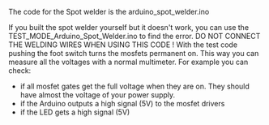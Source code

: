 The code for the Spot welder is the arduino_spot_welder.ino

If you built the spot welder yourself but it doesn't work, you can use the TEST_MODE_Arduino_Spot_Welder.ino to find the error.
DO NOT CONNECT THE WELDING WIRES WHEN USING THIS CODE !
With the test code pushing the foot switch turns the mosfets permanent on. This way you can measure all the voltages with a normal multimeter. 
For example you can check: 
- if all mosfet gates get the full voltage when they are on. They should have almost the voltage of your power supply.
- if the Arduino outputs a high signal (5V) to the mosfet drivers
- if the LED gets a high signal (5V)
